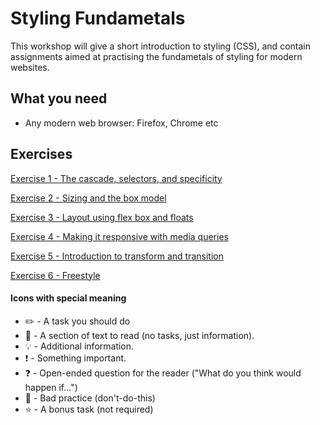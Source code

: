 # Styling Fundametals
This workshop will give a short introduction to styling (CSS), and contain assignments aimed at practising the fundametals of styling for modern websites.

## What you need
* Any modern web browser: Firefox, Chrome etc

## Exercises 
[Exercise 1 - The cascade, selectors, and specificity](exercise-1/readme.md)  

[Exercise 2 - Sizing and the box model](exercise-2/readme.md)

[Exercise 3 - Layout using flex box and floats](exercise-3/readme.md)

[Exercise 4 - Making it responsive with media queries](exercise-4/readme.md)

[Exercise 5 - Introduction to transform and transition](exercise-5/readme.md)

[Exercise 6 - Freestyle](exercise-6/readme.md)

#### Icons with special meaning

- :pencil2: - A task you should do
- :book: - A section of text to read (no tasks, just information).
- :bulb: - Additional information.
- :exclamation: - Something important.
- :question: - Open-ended question for the reader ("What do you think would happen if...")
- :poop: - Bad practice (don't-do-this)
- :star: - A bonus task (not required)
